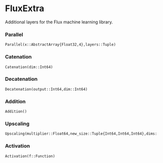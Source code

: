 # FluxExtra

Additional layers for the Flux machine learning library.

### Parallel
```
Parallel(x::AbstractArray{Float32,4},layers::Tuple)
```
### Catenation
```
Catenation(dim::Int64)
```
### Decatenation
```
Decatenation(output::Int64,dim::Int64)
```
### Addition
```
Addition()
```
### Upscaling
```
Upscaling(multiplier::Float64,new_size::Tuple{Int64,Int64,Int64},dims::Union{Int64,Tuple{Int64,Int64},Tuple{Int64,Int64,Int64}}))
```
### Activation
```
Activation(f::Function)
```
